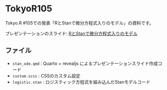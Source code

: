 # TokyoR105

Tokyo.R #105での発表「RとStanで微分方程式入りのモデル」の資料です。

プレゼンテーションのスライド: [RとStanで微分方程式入りのモデル](https://ito4303.github.io/stan_ode.html)

## ファイル

-   `stan_ode.qmd` : Quarto + revealjs によるプレゼンテーションスライド作成コード
-   `custom.scss` : CSSのカスタム設定
-   `logistic.stan` : ロジスティック方程式を組み込んだStanモデルコード
